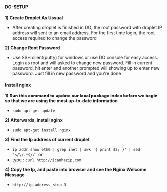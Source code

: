 #### DO-SETUP

**1) Create Droplet As Ussual**
 - After creating droplet is finished in DO, the root password with droplet IP address will sent to an email address. For the first time login, the root access required to change the password

**2) Change Root Password**
 - Use SSH client(putty) for windows or use DO console for easy access. Login as root and will asked to change new password. Fill in current password, hit enter and another prompted will showing up to enter new password. Just fill in new password and you're done 
 
#### Install nginx
**1) Run this command to update our local package index before we begin so that we are using the most up-to-date information**
 - `sudo apt-get update`
 
**2) Afterwards, install nginx**
 - `sudo apt-get install nginx`
 
**3) Find the Ip address of current droplet**
 - `ip addr show eth0 | grep inet | awk '{ print $2; }' | sed 's/\/.*$//'` or
 - type : `curl http://icanhazip.com`
 
**4) Copy the Ip, and paste into browser and see the Nginx Welcome Message**
 - `http://ip_address_step_3`
